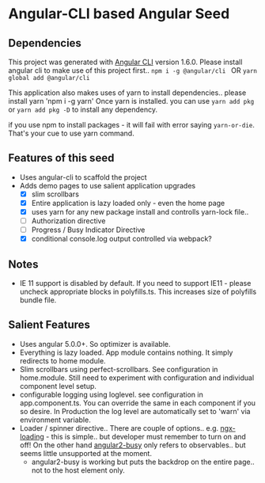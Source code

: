 # Angular-CLI based Angular Seed

## Dependencies
This project was generated with [Angular CLI](https://github.com/angular/angular-cli) version 1.6.0.
Please install angular cli to make use of this project first..
`npm i -g @angular/cli `
OR
`yarn global add @angular/cli`

This application also makes uses of yarn to install dependencies.. please install yarn
'npm i -g yarn'
Once yarn is installed. you can use `yarn add pkg` or `yarn add pkg -D` to install any dependency.

if you use npm to install packages - it will fail with error saying `yarn-or-die`. That's your cue to use yarn command.

## Features of this seed

* Uses angular-cli to scaffold the project
* Adds demo pages to use salient application upgrades
    * [x] slim scrollbars
    * [x] Entire application is lazy loaded only - even the home page
    * [x] uses yarn for any new package install and controlls yarn-lock file..
    * [ ] Authorization directive
    * [ ] Progress / Busy Indicator Directive
    * [x] conditional console.log output controlled via webpack?

## Notes

* IE 11 support is disabled by default. If you need to support IE11 - please uncheck appropriate blocks in polyfills.ts. This increases size of polyfills bundle file.


## Salient Features
* Uses angular 5.0.0+. So optimizer is available.
* Everything is lazy loaded. App module contains nothing. It simply redirects to home module.
* Slim scrollbars using perfect-scrollbars. See configuration in home.module. Still need to experiment with configuration and individual component level setup.
* configurable logging using loglevel. see configuration in app.component.ts. You can override the same in each component if you so desire. In Production the log level are automatically set to 'warn' via environment variable.
* Loader / spinner directive.. There are couple of options.. e.g. [ngx-loading](https://github.com/Zak-C/ngx-loading) - this is simple.. but developer must remember to turn on and off! On the other hand [angular2-busy](https://github.com/devyumao/angular2-busy) only refers to observables.. but seems little unsupported at the moment. 
    * angular2-busy is working but puts the backdrop on the entire page.. not to the host element only.